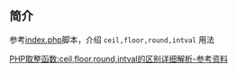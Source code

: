 
## 简介


参考[index.php](./index.php)脚本，介绍 `ceil,floor,round,intval` 用法


[PHP取整函数:ceil,floor,round,intval的区别详细解析-参考资料](http://www.jb51.net/article/41021.htm)


